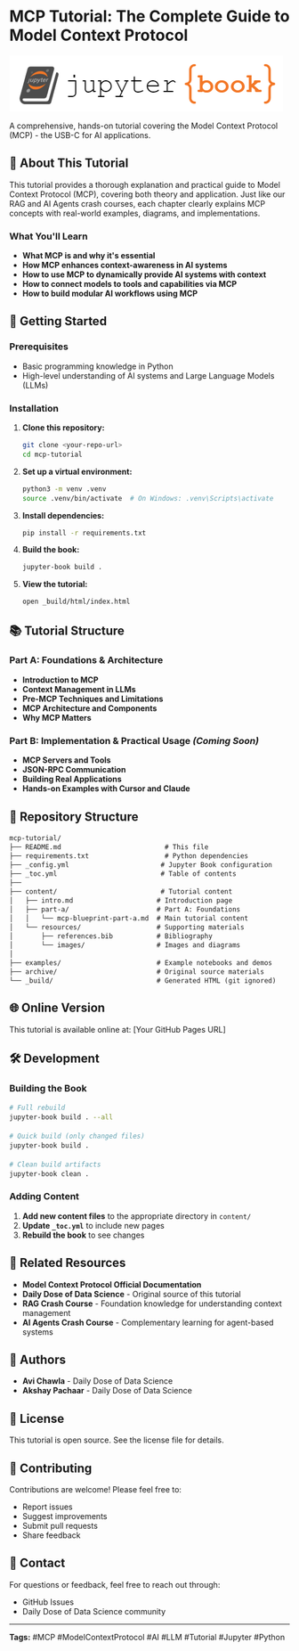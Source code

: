 # MCP Tutorial: The Complete Guide to Model Context Protocol

![MCP Tutorial](content/resources/images/logo.png)

A comprehensive, hands-on tutorial covering the Model Context Protocol (MCP) - the USB-C for AI applications.

## 📖 About This Tutorial

This tutorial provides a thorough explanation and practical guide to Model Context Protocol (MCP), covering both theory and application. Just like our RAG and AI Agents crash courses, each chapter clearly explains MCP concepts with real-world examples, diagrams, and implementations.

### What You'll Learn

- **What MCP is and why it's essential**
- **How MCP enhances context-awareness in AI systems**
- **How to use MCP to dynamically provide AI systems with context**
- **How to connect models to tools and capabilities via MCP**
- **How to build modular AI workflows using MCP**

## 🚀 Getting Started

### Prerequisites

- Basic programming knowledge in Python
- High-level understanding of AI systems and Large Language Models (LLMs)

### Installation

1. **Clone this repository:**

   ```bash
   git clone <your-repo-url>
   cd mcp-tutorial
   ```

2. **Set up a virtual environment:**

   ```bash
   python3 -m venv .venv
   source .venv/bin/activate  # On Windows: .venv\Scripts\activate
   ```

3. **Install dependencies:**

   ```bash
   pip install -r requirements.txt
   ```

4. **Build the book:**

   ```bash
   jupyter-book build .
   ```

5. **View the tutorial:**
   ```bash
   open _build/html/index.html
   ```

## 📚 Tutorial Structure

### Part A: Foundations & Architecture

- **Introduction to MCP**
- **Context Management in LLMs**
- **Pre-MCP Techniques and Limitations**
- **MCP Architecture and Components**
- **Why MCP Matters**

### Part B: Implementation & Practical Usage _(Coming Soon)_

- **MCP Servers and Tools**
- **JSON-RPC Communication**
- **Building Real Applications**
- **Hands-on Examples with Cursor and Claude**

## 📁 Repository Structure

```
mcp-tutorial/
├── README.md                          # This file
├── requirements.txt                   # Python dependencies
├── _config.yml                       # Jupyter Book configuration
├── _toc.yml                          # Table of contents
├──
├── content/                          # Tutorial content
│   ├── intro.md                     # Introduction page
│   ├── part-a/                      # Part A: Foundations
│   │   └── mcp-blueprint-part-a.md  # Main tutorial content
│   └── resources/                   # Supporting materials
│       ├── references.bib           # Bibliography
│       └── images/                  # Images and diagrams
│
├── examples/                        # Example notebooks and demos
├── archive/                         # Original source materials
└── _build/                          # Generated HTML (git ignored)
```

## 🌐 Online Version

This tutorial is available online at: [Your GitHub Pages URL]

## 🛠️ Development

### Building the Book

```bash
# Full rebuild
jupyter-book build . --all

# Quick build (only changed files)
jupyter-book build .

# Clean build artifacts
jupyter-book clean .
```

### Adding Content

1. **Add new content files** to the appropriate directory in `content/`
2. **Update `_toc.yml`** to include new pages
3. **Rebuild the book** to see changes

## 📖 Related Resources

- **Model Context Protocol Official Documentation**
- **Daily Dose of Data Science** - Original source of this tutorial
- **RAG Crash Course** - Foundation knowledge for understanding context management
- **AI Agents Crash Course** - Complementary learning for agent-based systems

## 👥 Authors

- **Avi Chawla** - Daily Dose of Data Science
- **Akshay Pachaar** - Daily Dose of Data Science

## 📄 License

This tutorial is open source. See the license file for details.

## 🤝 Contributing

Contributions are welcome! Please feel free to:

- Report issues
- Suggest improvements
- Submit pull requests
- Share feedback

## 📧 Contact

For questions or feedback, feel free to reach out through:

- GitHub Issues
- Daily Dose of Data Science community

---

**Tags:** #MCP #ModelContextProtocol #AI #LLM #Tutorial #Jupyter #Python
